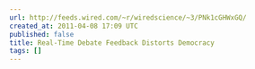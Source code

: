 ```yaml
---
url: http://feeds.wired.com/~r/wiredscience/~3/PNk1cGHWxGQ/
created_at: 2011-04-08 17:09 UTC
published: false
title: Real-Time Debate Feedback Distorts Democracy
tags: []
---
```



